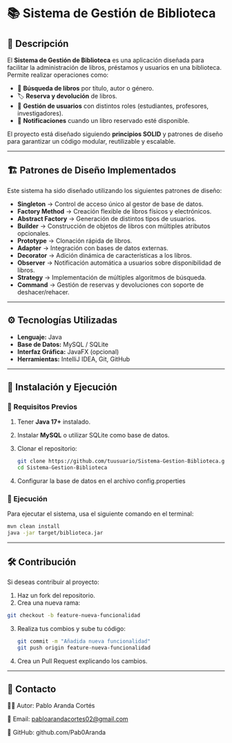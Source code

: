 # 📚 Sistema de Gestión de Biblioteca  

## 📖 Descripción  
El **Sistema de Gestión de Biblioteca** es una aplicación diseñada para facilitar la administración de libros, préstamos y usuarios en una biblioteca. Permite realizar operaciones como:  
- 📌 **Búsqueda de libros** por título, autor o género.  
- 🏷️ **Reserva y devolución** de libros.  
- 👤 **Gestión de usuarios** con distintos roles (estudiantes, profesores, investigadores).  
- 🔔 **Notificaciones** cuando un libro reservado esté disponible.  

El proyecto está diseñado siguiendo **principios SOLID** y patrones de diseño para garantizar un código modular, reutilizable y escalable.  

---

## 🏗️ Patrones de Diseño Implementados  
Este sistema ha sido diseñado utilizando los siguientes patrones de diseño:  

- **Singleton** → Control de acceso único al gestor de base de datos.  
- **Factory Method** → Creación flexible de libros físicos y electrónicos.  
- **Abstract Factory** → Generación de distintos tipos de usuarios.  
- **Builder** → Construcción de objetos de libros con múltiples atributos opcionales.  
- **Prototype** → Clonación rápida de libros.  
- **Adapter** → Integración con bases de datos externas.  
- **Decorator** → Adición dinámica de características a los libros.  
- **Observer** → Notificación automática a usuarios sobre disponibilidad de libros.  
- **Strategy** → Implementación de múltiples algoritmos de búsqueda.  
- **Command** → Gestión de reservas y devoluciones con soporte de deshacer/rehacer.  

---

## ⚙️ Tecnologías Utilizadas  
- **Lenguaje:** Java  
- **Base de Datos:** MySQL / SQLite  
- **Interfaz Gráfica:** JavaFX (opcional)  
- **Herramientas:** IntelliJ IDEA, Git, GitHub  

---

## 🚀 Instalación y Ejecución  

### 🔹 Requisitos Previos  
1. Tener **Java 17+** instalado.  
2. Instalar **MySQL** o utilizar SQLite como base de datos.  
3. Clonar el repositorio:  

   ```sh
   git clone https://github.com/tuusuario/Sistema-Gestion-Biblioteca.git
   cd Sistema-Gestion-Biblioteca

4. Configurar la base de datos en el archivo config.properties

### 🔹 Ejecución
Para ejecutar el sistema, usa el siguiente comando en el terminal:

  ```sh
  mvn clean install
  java -jar target/biblioteca.jar
  ```

---

## 🛠️ Contribución
Si deseas contribuir al proyecto:

1. Haz un fork del repositorio.
2. Crea una nueva rama:

  ```sh
  git checkout -b feature-nueva-funcionalidad
  ```

3. Realiza tus combios y sube tu código:

   ```sh
   git commit -m "Añadida nueva funcionalidad"
   git push origin feature-nueva-funcionalidad
   ```
4. Crea un Pull Request explicando los cambios.

---

## 📩 Contacto

👨‍💻 Autor: Pablo Aranda Cortés

📧 Email: pabloarandacortes02@gmail.com

🔗 GitHub: github.com/Pab0Aranda
